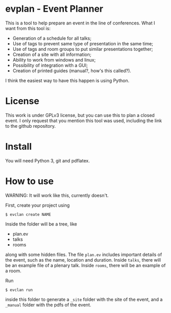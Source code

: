 evplan - Event Planner
======================

This is a tool to help prepare an event in the line of conferences.
What I want from this tool is:

  - Generation of a schedule for all talks;
  - Use of tags to prevent same type of presentation in the same time;
  - Use of tags and room groups to put similar presentations together;
  - Creation of a site with all information;
  - Ability to work from windows and linux;
  - Possibility of integration with a GUI;
  - Creation of printed guides (manual?, how's this called?).

I think the easiest way to have this happen is using Python.

License
=======

This work is under GPLv3 license, but you can use this to plan a closed event. I
only request that you mention this tool was used, including the link to the
github repository.

Install
=======

You will need Python 3, git and pdflatex.

How to use
==========

WARNING: It will work like this, currently doesn't.

First, create your project using

    $ evclan create NAME

Inside the folder will be a tree, like

  - plan.ev
  - talks
  - rooms

along with some hidden files.
The file `plan.ev` includes important details of the event, such as the name,
location and duration.
Inside `talks`, there will be an example file of a plenary talk.
Inside `rooms`, there will be an example of a room.

Run

    $ evclan run

inside this folder to generate a `_site` folder with the site of the event, and
a `_manual` folder with the pdfs of the event.
